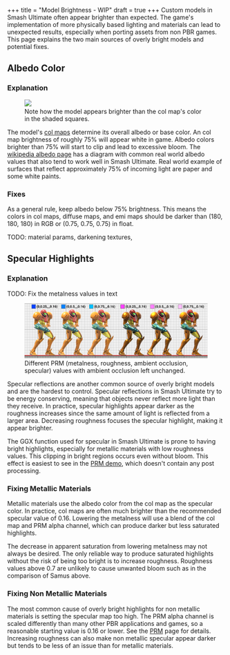 +++
title = "Model Brightness - WIP"
draft = true
+++
Custom models in Smash Ultimate often appear brighter than expected. 
The game's implementation of more physically based lighting and materials can lead to unexpected results,
especially when porting assets from non PBR games. 
This page explains the two main sources of overly bright models and potential fixes.

## Albedo Color
### Explanation
<figure class="figure">
    <img src="/textures/col/mario_albedo.jpg" height="auto" width="auto">
    <figcaption class="figure-caption text-center">Note how the model appears brighter than the col map's color in the shaded squares.</figcaption>
</figure>

The model's [col maps](/textures/col/) determine its overall albedo or base color. An col map brightness of roughly 75% will appear white in game. Albedo colors brighter than 75% will start to clip and lead to excessive bloom.  The [wikipedia albedo page](https://en.wikipedia.org/wiki/Albedo) has a diagram with common real world albedo values that also tend to work well in Smash Ultimate. Real world example of surfaces that reflect approximately 75% of incoming light are paper and some white paints.

### Fixes
As a general rule, keep albedo below 75% brightness. This means the colors in col maps, diffuse maps, and emi maps should be darker than 
(180, 180, 180) in RGB or (0.75, 0.75, 0.75) in float. 

TODO: material params, darkening textures, 

## Specular Highlights
### Explanation
TODO: Fix the metalness values in text
<figure class="figure">
    <img src="samus.jpg" height="auto" width="auto">
    <figcaption class="figure-caption text-center">Different PRM (metalness, roughness, ambient occlusion, specular) values with ambient occlusion left unchanged.</figcaption>
</figure>
Specular reflections are another common source of overly bright models and are the hardest to control. 
Specular reflections in Smash Ultimate try to be energy conserving, meaning that objects never reflect more light than they receive. 
In practice, specular highlights appear darker as the roughness increases since the same amount of light is reflected from a larger area. 
Decreasing roughness focuses the specular highlight, making it appear brighter.

The GGX function used for specular in Smash Ultimate is prone to having bright highlights, especially for metallic materials with low roughness values. This clipping in bright regions occurs even without bloom. This effect is easiest to see in the [PRM demo](/textures/prm/), which doesn't contain any post processing. 

### Fixing Metallic Materials
Metallic materials use the albedo color from the col map as the specular color. In practice, col maps are often much brighter than the recommended specular value of 0.16. Lowering the metalness will use a blend of the col map and PRM alpha channel, which can produce darker but less saturated highlights. 

The decrease in apparent saturation from lowering metalness may not always be desired. The only reliable way to produce saturated highlights without the risk of being too bright is to increase roughness. Roughness values above 0.7 are unlikely to cause unwanted bloom such as in the comparison of Samus above.

### Fixing Non Metallic Materials
The most common cause of overly bright highlights for non metallic materials is setting the specular map too high. The PRM alpha channel is scaled differently than many other PBR applications and games, so a reasonable starting value is 0.16 or lower. See the [PRM](/textures/prm/#specular-alpha) page for details. Increasing roughness can also make non metallic specular appear darker but tends to be less of an issue than for metallic materials.
